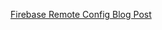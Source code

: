 [Firebase Remote Config Blog Post](https://medium.com/@sinanyilmaz/firebase-remote-config-android-3150587064af#.nnk29peg8)
